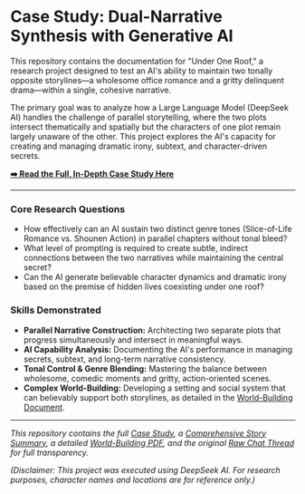 # Case Study: Dual-Narrative Synthesis with Generative AI

This repository contains the documentation for "Under One Roof," a research project designed to test an AI's ability to maintain two tonally opposite storylines—a wholesome office romance and a gritty delinquent drama—within a single, cohesive narrative.

The primary goal was to analyze how a Large Language Model (DeepSeek AI) handles the challenge of parallel storytelling, where the two plots intersect thematically and spatially but the characters of one plot remain largely unaware of the other. This project explores the AI's capacity for creating and managing dramatic irony, subtext, and character-driven secrets.

**[➡️ Read the Full, In-Depth Case Study Here](Case%20study.md)**

---

### Core Research Questions

* How effectively can an AI sustain two distinct genre tones (Slice-of-Life Romance vs. Shounen Action) in parallel chapters without tonal bleed?
* What level of prompting is required to create subtle, indirect connections between the two narratives while maintaining the central secret?
* Can the AI generate believable character dynamics and dramatic irony based on the premise of hidden lives coexisting under one roof?

### Skills Demonstrated

* **Parallel Narrative Construction:** Architecting two separate plots that progress simultaneously and intersect in meaningful ways.
* **AI Capability Analysis:** Documenting the AI's performance in managing secrets, subtext, and long-term narrative consistency.
* **Tonal Control & Genre Blending:** Mastering the balance between wholesome, comedic moments and gritty, action-oriented scenes.
* **Complex World-Building:** Developing a setting and social system that can believably support both storylines, as detailed in the [World-Building Document](Worldbuilding.pdf).

---

*This repository contains the full [Case Study](Case%20study.md), a [Comprehensive Story Summary](Story.txt), a detailed [World-Building PDF](Worldbuilding.pdf), and the original [Raw Chat Thread](Raw%20Chat%20Thread.txt) for full transparency.*

*(Disclaimer: This project was executed using DeepSeek AI. For research purposes, character names and locations are for reference only.)*